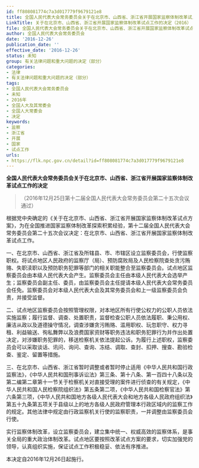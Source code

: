 ```yaml
---
id: ff808081774c7a3d017779f9679121e8
title: 全国人民代表大会常务委员会关于在北京市、山西省、浙江省开展国家监察体制改革试点工作的决定
LinkTitle: 关于在北京市、山西省、浙江省开展国家监察体制改革试点工作的决定（2016）
file: 全国人民代表大会常务委员会关于在北京市、山西省、浙江省开展国家监察体制改革试点工作的决定_ff808081774c7a3d017779f9679121e8.docx
author: 全国人民代表大会常务委员会
date: '2016-12-26'
publication_date: ''
effective_date: '2016-12-26'
status: 未知
group: 有关法律问题和重大问题的决定（部分）
categories:
- 法律
- 有关法律问题和重大问题的决定（部分）
tags:
- 全国人民代表大会常务委员会
- 未知
- 2016年
- 全国人大及其常委会
- 全国人大常委会
- 决定
keywords:
- 监察
- 浙江省
- 开展
- 国家
- 试点工作
urls:
- https://flk.npc.gov.cn/detail?id=ff808081774c7a3d017779f9679121e8
---
```


**全国人民代表大会常务委员会关于在北京市、山西省、浙江省开展国家监察体制改革试点工作的决定**

> （2016年12月25日第十二届全国人民代表大会常务委员会第二十五次会议通过）

根据党中央确定的《关于在北京市、山西省、浙江省开展国家监察体制改革试点方案》，为在全国推进国家监察体制改革探索积累经验，第十二届全国人民代表大会常务委员会第二十五次会议决定：在北京市、山西省、浙江省开展国家监察体制改革试点工作。

一、在北京市、山西省、浙江省及所辖县、市、市辖区设立监察委员会，行使监察职权。将试点地区人民政府的监察厅（局）、预防腐败局及人民检察院查处贪污贿赂、失职渎职以及预防职务犯罪等部门的相关职能整合至监察委员会。试点地区监察委员会由本级人民代表大会产生。监察委员会主任由本级人民代表大会选举产生；监察委员会副主任、委员，由监察委员会主任提请本级人民代表大会常务委员会任免。监察委员会对本级人民代表大会及其常务委员会和上一级监察委员会负责，并接受监督。

二、试点地区监察委员会按照管理权限，对本地区所有行使公权力的公职人员依法实施监察；履行监督、调查、处置职责，监督检查公职人员依法履职、秉公用权、廉洁从政以及道德操守情况，调查涉嫌贪污贿赂、滥用职权、玩忽职守、权力寻租、利益输送、徇私舞弊以及浪费国家资财等职务违法和职务犯罪行为并作出处置决定，对涉嫌职务犯罪的，移送检察机关依法提起公诉。为履行上述职权，监察委员会可以采取谈话、讯问、询问、查询、冻结、调取、查封、扣押、搜查、勘验检查、鉴定、留置等措施。

三、在北京市、山西省、浙江省暂时调整或者暂时停止适用《中华人民共和国行政监察法》，《中华人民共和国刑事诉讼法》第三条、第十八条、第一百四十八条以及第二编第二章第十一节关于检察机关对直接受理的案件进行侦查的有关规定，《中华人民共和国人民检察院组织法》第五条第二项，《中华人民共和国检察官法》第六条第三项，《中华人民共和国地方各级人民代表大会和地方各级人民政府组织法》第五十九条第五项关于县级以上的地方各级人民政府管理本行政区域内的监察工作的规定。其他法律中规定由行政监察机关行使的监察职责，一并调整由监察委员会行使。

实行监察体制改革，设立监察委员会，建立集中统一、权威高效的监察体系，是事关全局的重大政治体制改革。试点地区要按照改革试点方案的要求，切实加强党的领导，认真组织实施，保证试点工作积极稳妥、依法有序推进。

本决定自2016年12月26日起施行。
